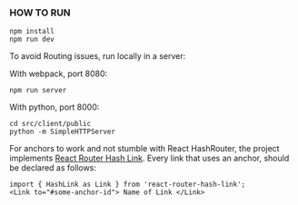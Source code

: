 
### HOW TO RUN

```
npm install
npm run dev
```

To avoid Routing issues, run locally in a server:

With webpack, port 8080:

```
npm run server
```

With python, port 8000:

```
cd src/client/public
python -m SimpleHTTPServer
```

For anchors to work and not stumble with React HashRouter, the project implements [React Router Hash Link](https://github.com/rafrex/react-router-hash-link). Every link that uses an anchor, should be declared as follows:

```
import { HashLink as Link } from 'react-router-hash-link';
<Link to="#some-anchor-id"> Name of Link </Link>
```